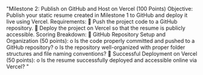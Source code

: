 "Milestone 2: Publish on GitHub and Host on Vercel (100 Points) 
Objective: 
Publish your static resume created in Milestone 1 to GitHub and deploy it live using Vercel. 
Requirements: 
 Push the project code to a GitHub repository. 
 Deploy the project on Vercel so that the resume is publicly accessible. 
Scoring Breakdown: 
 GitHub Repository Setup and Organization (50 points): 
o Is the code properly committed and pushed to a GitHub repository? 
o Is the repository well-organized with proper folder structures and file naming 
conventions? 
 Successful Deployment on Vercel (50 points): 
o Is the resume successfully deployed and accessible online via Vercel?
"
